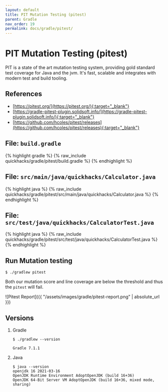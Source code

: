 ```yaml
---
layout: default
title: PIT Mutation Testing (pitest)
parent: Gradle
nav_order: 19
permalink: docs/gradle/pitest/
---
```


# PIT Mutation Testing (pitest)

PIT is a state of the art mutation testing system, providing gold standard test coverage for Java and the jvm. It's
fast, scalable and integrates with modern test and build tooling.

## References

- [https://pitest.org/](https://pitest.org/){:target="_blank"}
- [https://gradle-pitest-plugin.solidsoft.info/](https://gradle-pitest-plugin.solidsoft.info/){:target="_blank"}
- [https://github.com/hcoles/pitest/releases](https://github.com/hcoles/pitest/releases){:target="_blank"}

## File: `build.gradle`

{% highlight gradle %}
{% raw_include quickhacks/gradle/pitest/build.gradle %}
{% endhighlight %}

## File: `src/main/java/quickhacks/Calculator.java`

{% highlight java %}
{% raw_include quickhacks/gradle/pitest/src/main/java/quickhacks/Calculator.java %}
{% endhighlight %}

## File: `src/test/java/quickhacks/CalculatorTest.java`

{% highlight java %}
{% raw_include quickhacks/gradle/pitest/src/test/java/quickhacks/CalculatorTest.java %}
{% endhighlight %}

## Run Mutation testing

```console
$ ./gradlew pitest
```

Both our mutation score and line coverage are below the threshold and thus the `pitest` will fail.

![Pitest Report]({{ "/assets/images/gradle/pitest-report.png" | absolute_url }})

## Versions

1. Gradle

   ```console
   $ ./gradlew --version

   Gradle 7.1.1
   ```

1. Java

   ```console
   $ java --version
   openjdk 16 2021-03-16
   OpenJDK Runtime Environment AdoptOpenJDK (build 16+36)
   OpenJDK 64-Bit Server VM AdoptOpenJDK (build 16+36, mixed mode, sharing)
   ```
